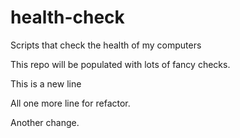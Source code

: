 # health-check

Scripts that check the health of my computers

This repo will be populated with lots of fancy checks.

This is a new line

All one more line for refactor.

Another change.
